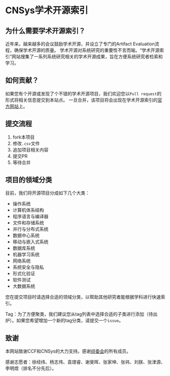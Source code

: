 # CNSys学术开源索引

## 为什么需要学术开源索引？

近年来，越来越多的会议鼓励学术开源，并设立了专门的Artifact Evaluation流程，确保学术开源的质量。
学术开源对系统研究的重要性不言而喻。“学术开源索引”网站搜集了一系列系统研究相关的学术开源成果，旨在方便系统研究者检索和学习。

## 如何贡献？

如果您有个开源或发现了个不错的学术开源项目，我们欢迎您以`Pull request`的形式将相关信息提交到本站点。
一旦合并，该项目将会出现在学术开源索引的[官方网站](https://sysopensource.ccf.org.cn)上。

## 提交流程

1. fork本项目
2. 修改`.csv`文件
3. 追加项目相关内容
4. 提交PR
5. 等待合并

## 项目的领域分类

目前，我们将开源项目分成如下几个大类：

* 操作系统
* 计算机体系结构
* 程序语言与编译器
* 文件和存储系统
* 并行与分布式系统
* 数据中心系统
* 移动与嵌入式系统
* 数据库系统
* 机器学习系统
* 网络系统
* 系统安全与隐私
* 形式化验证
* 软件测试
* 大数据系统

您在提交项目时请选择合适的领域分类，以帮助其他研究者能根据学科进行快速索引。

Tag：为了方便聚类，我们建议您从tag列表中选择合适的子类进行添加（待出炉）。如果您希望增加一个新的tag分类，请提交一个`issue`。

## 致谢

本网站致谢CCF和CNSys的大力支持。感谢[组委会](https://chinasys.org/opensource/faculty.html)的所有成员。

感谢志愿者：徐经纬、杨志伟、袁璟睿、谢旻晖、张家坤、张祎、刘朕、张津源、李明煜（排名不分先后）。